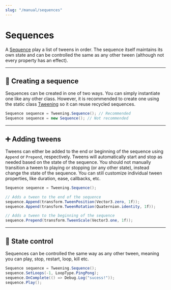 ```yaml
---
slug: "/manual/sequences"
---
```


# Sequences

A [Sequence](/api/Zigurous.Tweening/Sequence) play a list of tweens in order. The sequence itself maintains its own state and can be controlled the same as any other tween (although not every property has an effect).

<hr/>

## 🧬 Creating a sequence

Sequences can be created in one of two ways. You can simply instantiate one like any other class. However, it is recommended to create one using the static class [Tweening](/api/Zigurous.Tweening/Tweening) so it can reuse recycled sequences.

```csharp
Sequence sequence = Tweening.Sequence(); // Recommended
Sequence sequence = new Sequence(); // Not recommended
```

<hr/>

## ➕ Adding tweens

Tweens can either be added to the end or beginning of the sequence using `Append` or `Prepend`, respectively. Tweens will automatically start and stop as needed based on the state of the sequence. You should not manually transition a tween to playing or stopping (or any other state), instead change the state of the sequence. You can still customize individual tween properties, like duration, ease, callbacks, etc.

```csharp
Sequence sequence = Tweening.Sequence();

// Adds a tween to the end of the sequence
sequence.Append(transform.TweenPosition(Vector3.zero, 1f));
sequence.Append(transform.TweenRotation(Quaternion.identity, 1f));

// Adds a tween to the beginning of the sequence
sequence.Prepend(transform.TweenScale(Vector3.one, 1f));
```

<hr/>

## 🔆 State control

Sequences can be controlled the same way as any other tween, meaning you can play, stop, restart, loop, kill etc.

```csharp
Sequence sequence = Tweening.Sequence();
sequence.SetLoops(-1, LoopType.PingPong);
sequence.OnComplete(() => Debug.Log("sucess!"));
sequence.Play();
```

